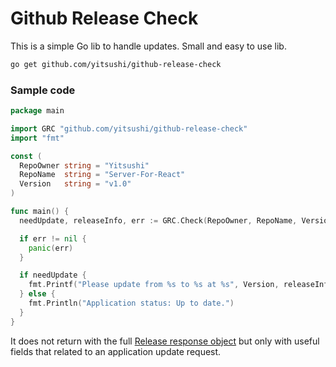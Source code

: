 # Github Release Check

This is a simple Go lib to handle updates. Small and easy to use lib.

``` sh
go get github.com/yitsushi/github-release-check
```

### Sample code

``` go
package main

import GRC "github.com/yitsushi/github-release-check"
import "fmt"

const (
  RepoOwner string = "Yitsushi"
  RepoName  string = "Server-For-React"
  Version   string = "v1.0"
)

func main() {
  needUpdate, releaseInfo, err := GRC.Check(RepoOwner, RepoName, Version)

  if err != nil {
    panic(err)
  }

  if needUpdate {
    fmt.Printf("Please update from %s to %s at %s", Version, releaseInfo.TagName, releaseInfo.HTMLURL)
  } else {
    fmt.Println("Application status: Up to date.")
  }
}
```

It does not return with the full [Release response object](https://developer.github.com/v3/repos/releases/)
but only with useful fields that related to an application update request.
